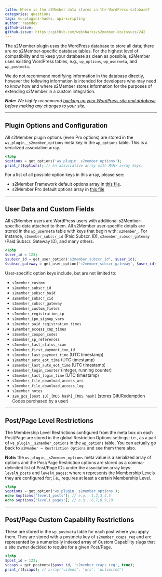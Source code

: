 ```yaml
---
title: Where is the s2Member data stored in the WordPress database?
categories: questions
tags: mu-plugins-hacks, api-scripting
author: raamdev
github-issue:
github-issue: https://github.com/websharks/s2member-kb/issues/242
---
```


The s2Member plugin uses the WordPress database to store all data; there are no s2Member-specific database tables. For the highest level of compatibility and to keep your database as clean as possible, s2Member uses existing WordPress tables, e.g., `wp_options`, `wp_usermeta`, and `wp_postmeta`.

We do not recommend modifying information in the database directly, however the following information is intended for developers who may need to know how and where s2Member stores information for the purposes of extending s2Member in a custom integration.

_**Note:** We highly recommend [backing up your WordPress site and database](https://codex.wordpress.org/WordPress_Backups) before making any changes to your site._

---

## Plugin Options and Configuration

All s2Member plugin options (even Pro options) are stored in the `ws_plugin__s2member_options` meta key in the `wp_options` table. This is a serialized associative array.

```php
<?php
$options = get_options('ws_plugin__s2member_options');
print_r($options); // An associative array with MANY array keys.
```

For a list of all possible option keys in this array, please see:

- s2Member Framework default options array in [this file](https://github.com/websharks/s2member/blob/dev/src/includes/syscon.inc.php).
- s2Member Pro default options array in [this file](https://github.com/websharks/s2member-pro/blob/dev/src/includes/syscon.inc.php)

---

## User Data and Custom Fields

All s2Member users are WordPress users with additional s2Member-specific data attached to them. All s2Member user-specific details are stored in the `wp_usermeta` table with keys that begin with: `s2member_`. For instance, `s2member_subscr_id` (Paid Subscr. ID), `s2member_subscr_gateway` (Paid Subscr. Gateway ID), and many others.

```php
<?php
$user_id = 123;
$subscr_id = get_user_option('s2member_subscr_id', $user_id);
$subscr_gateway = get_user_option('s2member_subscr_gateway', $user_id);
```

User-specific option keys include, but are not limited to:

- `s2member_custom`
- `s2member_subscr_id`
- `s2member_subscr_baid`
- `s2member_subscr_cid`
- `s2member_subscr_gateway`
- `s2member_custom_fields`
- `s2member_registration_ip`
- `s2member_ipn_signup_vars`
- `s2member_paid_registration_times`
- `s2member_access_cap_times`
- `s2member_coupon_codes`
- `s2member_sp_references`
- `s2member_last_status_scan`
- `s2member_first_payment_txn_id`
- `s2member_last_payment_time` (UTC timestamp)
- `s2member_auto_eot_time` (UTC timestamp)
- `s2member_last_auto_eot_time` (UTC timestamp)
- `s2member_login_counter` (integer, running counter)
- `s2member_last_login_time` (UTC timestamp)
- `s2member_file_download_access_arc`
- `s2member_file_download_access_log`
- `s2member_notes`
- `s2m_gcs_[post ID]_[MD5 hash]_[MD5 hash]` (stores Gift/Redemption Codes purchased by a user)

---

## Post/Page Level Restrictions

The Membership Level Restrictions configured from the meta box on each Post/Page are stored in the global Restriction Options settings; i.e., as a part of `ws_plugin__s2member_options` in the `wp_options` table. You can actually go back to `s2Member → Restriction Options` and see them there also.

**Note:** the `ws_plugin__s2member_options` meta value is a serialized array of options and the Post/Page Restriction options are stored as a comma-delimited list of Post/Page IDs under the associative array keys: `levelN_posts` and `levelN_pages`; where `N` represents the Membership Levels they are configured for; i.e., requires at least a certain Membership Level.

```php
<?php
$options = get_option('ws_plugin__s2member_options');
echo $options['level1_posts']; // e.g., 1,2,3,4,5
echo $options['level1_pages']; // e.g., 6,7,8,9,10
```

---

## Post/Page Custom Capability Restrictions

These are stored in the `wp_postmeta` table for each post where you apply them. They are stored with a postmeta key of `s2member_ccaps_req` and are represented by a numerically indexed array of Custom Capability slugs that a site owner decided to require for a given Post/Page.

```php
<?php
$post_id = 123;
$ccaps = get_postmeta($post_id, 's2member_ccaps_req', true);
print_r($ccaps); // array('videos', 'pro', 'unlimited')
```
